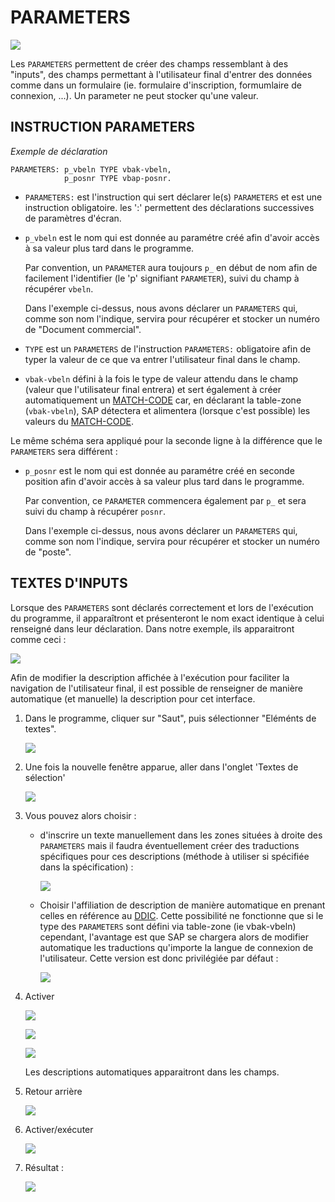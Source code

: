 # PARAMETERS

![](../assets/images/PARAMETERS_001.jpg)

Les `PARAMETERS` permettent de créer des champs ressemblant à des "inputs", des champs permettant à l'utilisateur final d'entrer des données comme dans un formulaire (ie. formulaire d'inscription, formumlaire de connexion, ...). Un parameter ne peut stocker qu'une valeur.

## INSTRUCTION PARAMETERS

_Exemple de déclaration_

```abap
PARAMETERS: p_vbeln TYPE vbak-vbeln,
            p_posnr TYPE vbap-posnr.
```

- `PARAMETERS:` est l'instruction qui sert déclarer le(s) `PARAMETERS` et est une instruction obligatoire. les ':' permettent des déclarations successives de paramètres d'écran.

- `p_vbeln` est le nom qui est donnée au paramétre créé afin d'avoir accès à sa valeur plus tard dans le programme.

    Par convention, un `PARAMETER` aura toujours `p_` en début de nom afin de facilement l'identifier (le 'p' signifiant `PARAMETER`), suivi du champ à récupérer `vbeln`. 
    
    Dans l'exemple ci-dessus, nous avons déclarer un `PARAMETERS` qui, comme son nom l'indique, servira pour récupérer et stocker un numéro de "Document commercial".

- `TYPE` est un `PARAMETERS` de l'instruction `PARAMETERS:` obligatoire afin de typer la valeur de ce que va entrer l'utilisateur final dans le champ.

- `vbak-vbeln` défini à la fois le type de valeur attendu dans le champ (valeur que l'utilisateur final entrera) et sert également à créer automatiquement un [MATCH-CODE](./04_INSTRUCTION_MATCHCODE.md) car, en déclarant la table-zone (`vbak-vbeln`), SAP détectera et alimentera (lorsque c'est possible) les valeurs du [MATCH-CODE](./04_INSTRUCTION_MATCHCODE.md).

Le même schéma sera appliqué pour la seconde ligne à la différence que le `PARAMETERS` sera différent :

- `p_posnr` est le nom qui est donnée au paramétre créé en seconde position afin d'avoir accès à sa valeur plus tard dans le programme.

    Par convention, ce `PARAMETER` commencera également par `p_` et sera suivi du champ à récupérer `posnr`. 
    
    Dans l'exemple ci-dessus, nous avons déclarer un `PARAMETERS` qui, comme son nom l'indique, servira pour récupérer et stocker un numéro de "poste".

## TEXTES D'INPUTS

Lorsque des `PARAMETERS` sont déclarés correctement et lors de l'exécution du programme, il apparaîtront et présenteront le nom exact identique à celui renseigné dans leur déclaration. Dans notre exemple, ils apparaitront comme ceci :

![](../assets/images/PARAMETERS_002.jpg)

Afin de modifier la description affichée à l'exécution pour faciliter la navigation de l'utilisateur final, il est possible de renseigner de manière automatique (et manuelle) la description pour cet interface.

1. Dans le programme, cliquer sur "Saut", puis sélectionner "Eléménts de textes".

    ![](../assets/images/PARAMETERS_003.jpg)

2. Une fois la nouvelle fenêtre apparue, aller dans l'onglet 'Textes de sélection'

    ![](../assets/images/PARAMETERS_004.jpg)

3. Vous pouvez alors choisir :

    - d'inscrire un texte manuellement dans les zones situées à droite des `PARAMETERS` mais il faudra éventuellement créer des traductions spécifiques pour ces descriptions (méthode à utiliser si spécifiée dans la spécification) :

        ![](../assets/images/PARAMETERS_005.jpg)

    - Choisir l'affiliation de description de manière automatique en prenant celles en référence au [DDIC](../09_DDIC/01_DICTIONNAIRE_DE_DONNEES.md). Cette possibilité ne fonctionne que si le type des `PARAMETERS` sont défini via table-zone (ie vbak-vbeln) cependant, l'avantage est que SAP se chargera alors de modifier automatique les traductions qu'importe la langue de connexion de l'utilisateur. Cette version est donc privilégiée par défaut :

        ![](../assets/images/PARAMETERS_006.jpg)

4. Activer

    ![](../assets/images/PARAMETERS_007.jpg)

    ![](../assets/images/PARAMETERS_008.jpg)

    ![](../assets/images/PARAMETERS_009.jpg)

    Les descriptions automatiques apparaitront dans les champs.

5. Retour arrière

    ![](../assets/images/PARAMETERS_010.jpg)

6. Activer/exécuter

    ![](../assets/images/PARAMETERS_011.jpg)

7. Résultat :

    ![](../assets/images/PARAMETERS_012.jpg)